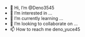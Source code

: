 - 👋 Hi, I’m @Deno3545
- 👀 I’m interested in ...
- 🌱 I’m currently learning ...
- 💞️ I’m looking to collaborate on ...
- 📫 How to reach me deno_yuce45

<!---
Deno3545/Deno3545 is a ✨ special ✨ repository because its `README.md` (this file) appears on your GitHub profile.
You can click the Preview link to take a look at your changes.
--->
